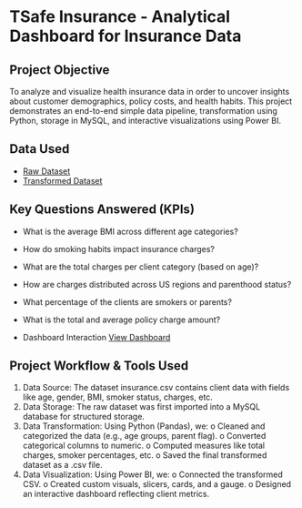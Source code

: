 # TSafe Insurance - Analytical Dashboard for Insurance Data
## Project Objective
To analyze and visualize health insurance data in order to uncover insights about customer demographics, policy costs, and health habits. This project demonstrates an end-to-end simple data pipeline, transformation using Python, storage in MySQL, and interactive visualizations using Power BI.

## Data Used
- <a href="https://github.com/BillJoshuaS/Data-Engineering/blob/main/insurance.csv">Raw Dataset</a>
- <a href="https://github.com/BillJoshuaS/Data-Engineering/blob/main/insure_lvl1_transformed.csv">Transformed Dataset</a>

## Key Questions Answered (KPIs)
-	What is the average BMI across different age categories?
-	How do smoking habits impact insurance charges?
-	What are the total charges per client category (based on age)?
-	How are charges distributed across US regions and parenthood status?
-	What percentage of the clients are smokers or parents?
-	What is the total and average policy charge amount?

- Dashboard Interaction <a href="https://github.com/BillJoshuaS/Data-Engineering/blob/main/InsuranceBoard_lvl1.pbix">View Dashboard</a>

## Project Workflow & Tools Used
1.	Data Source: The dataset insurance.csv contains client data with fields like age, gender, BMI, smoker status, charges, etc.
2.	Data Storage: The raw dataset was first imported into a MySQL database for structured storage.
3.	Data Transformation: Using Python (Pandas), we:
o	Cleaned and categorized the data (e.g., age groups, parent flag).
o	Converted categorical columns to numeric.
o	Computed measures like total charges, smoker percentages, etc.
o	Saved the final transformed dataset as a .csv file.
4.	Data Visualization: Using Power BI, we:
o	Connected the transformed CSV.
o	Created custom visuals, slicers, cards, and a gauge.
o	Designed an interactive dashboard reflecting client metrics.
